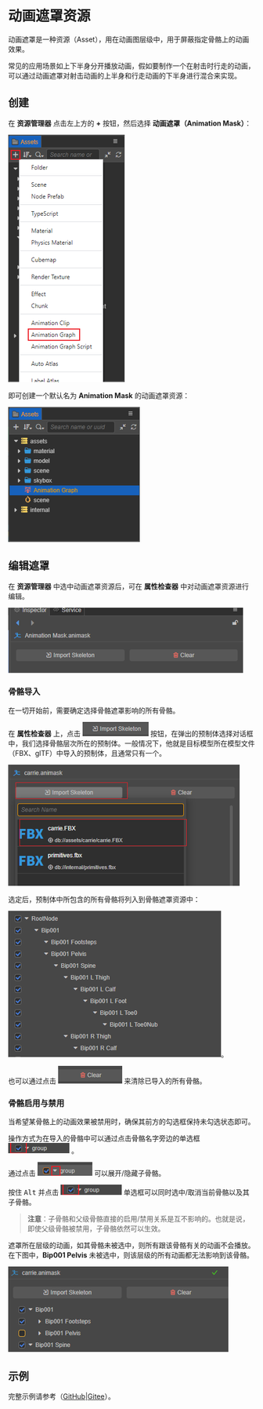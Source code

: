 # 动画遮罩资源

动画遮罩是一种资源（Asset），用在动画图层级中，用于屏蔽指定骨骼上的动画效果。

常见的应用场景如上下半身分开播放动画，假如要制作一个在射击时行走的动画，可以通过动画遮罩对射击动画的上半身和行走动画的下半身进行混合来实现。

## 创建

在 **资源管理器** 点击左上方的 **+** 按钮，然后选择 **动画遮罩（Animation Mask）**：

![create-animation-mask](animation-graph/create-animation-graph.png)

即可创建一个默认名为 **Animation Mask** 的动画遮罩资源：

![animation-mask-asset](animation-graph/animation-graph-asset.png)

## 编辑遮罩

在 **资源管理器** 中选中动画遮罩资源后，可在 **属性检查器** 中对动画遮罩资源进行编辑。

![inspector](animation-mask/inspector.png)

### 骨骼导入

在一切开始前，需要确定选择骨骼遮罩影响的所有骨骼。

在 **属性检查器** 上，点击 ![import](animation-mask/import.png) 按钮，在弹出的预制体选择对话框中，我们选择骨骼层次所在的预制体。一般情况下，他就是目标模型所在模型文件（FBX、glTF）中导入的预制体，且通常只有一个。

![import mask](animation-mask/import-skeleton.png)

选定后，预制体中所包含的所有骨骼将列入到骨骼遮罩资源中：

![bones-imported](animation-mask/import-finish.png)。

也可以通过点击 ![clear](animation-mask/clear.png) 来清除已导入的所有骨骼。

### 骨骼启用与禁用

当希望某骨骼上的动画效果被禁用时，确保其前方的勾选框保持未勾选状态即可。

操作方式为在导入的骨骼中可以通过点击骨骼名字旁边的单选框 ![checkbox](animation-mask/checkbox.png) 。

通过点击 ![expand](animation-mask/expand.png) 可以展开/隐藏子骨骼。

按住 <kbd>Alt</kbd> 并点击 ![checkbox](animation-mask/checkbox.png) 单选框可以同时选中/取消当前骨骼以及其子骨骼。

> **注意**：子骨骼和父级骨骼直接的启用/禁用关系是互不影响的。也就是说，即使父级骨骼被禁用，子骨骼依然可以生效。

遮罩所在层级的动画，如其骨骼未被选中，则所有跟该骨骼有关的动画不会播放。在下图中，**Bip001 Pelvis** 未被选中，则该层级的所有动画都无法影响到该骨骼。

![check](animation-mask/check-skeleton.png)

## 示例

完整示例请参考（[GitHub](https://github.com/cocos-creator/MarionetteDemo)|[Gitee](https://gitee.com/mirrors_cocos-creator/MarionetteDemo)）。
